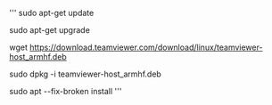 '''
sudo apt-get update

sudo apt-get upgrade

wget https://download.teamviewer.com/download/linux/teamviewer-host_armhf.deb

sudo dpkg -i teamviewer-host_armhf.deb

sudo apt  --fix-broken  install
'''
